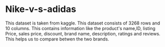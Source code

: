 # Nike-v-s-adidas
 This dataset is taken from kaggle. This dataset consists of 3268 rows and 10 columns. This contains information like the product's name,ID, listing Price, sales price, discount, brand name, description, ratings and reviews. This helps us to compare betwen the two brands.

